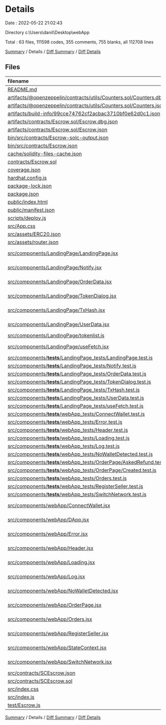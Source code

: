 # Details

Date : 2022-05-22 21:02:43

Directory c:\Users\danil\Desktop\webApp

Total : 63 files,  111598 codes, 355 comments, 755 blanks, all 112708 lines

[Summary](results.md) / Details / [Diff Summary](diff.md) / [Diff Details](diff-details.md)

## Files
| filename | language | code | comment | blank | total |
| :--- | :--- | ---: | ---: | ---: | ---: |
| [README.md](/README.md) | Markdown | 10 | 0 | 1 | 11 |
| [artifacts/@openzeppelin/contracts/utils/Counters.sol/Counters.dbg.json](/artifacts/@openzeppelin/contracts/utils/Counters.sol/Counters.dbg.json) | JSON | 4 | 0 | 1 | 5 |
| [artifacts/@openzeppelin/contracts/utils/Counters.sol/Counters.json](/artifacts/@openzeppelin/contracts/utils/Counters.sol/Counters.json) | JSON | 10 | 0 | 1 | 11 |
| [artifacts/build-info/99cce74762cf2acbac3710bf0e62d0c1.json](/artifacts/build-info/99cce74762cf2acbac3710bf0e62d0c1.json) | JSON | 19,331 | 0 | 1 | 19,332 |
| [artifacts/contracts/Escrow.sol/Escrow.dbg.json](/artifacts/contracts/Escrow.sol/Escrow.dbg.json) | JSON | 4 | 0 | 1 | 5 |
| [artifacts/contracts/Escrow.sol/Escrow.json](/artifacts/contracts/Escrow.sol/Escrow.json) | JSON | 452 | 0 | 1 | 453 |
| [bin/src/contracts/Escrow-solc-output.json](/bin/src/contracts/Escrow-solc-output.json) | JSON | 16,182 | 0 | 0 | 16,182 |
| [bin/src/contracts/Escrow.json](/bin/src/contracts/Escrow.json) | JSON | 9,868 | 0 | 0 | 9,868 |
| [cache/solidity-files-cache.json](/cache/solidity-files-cache.json) | JSON | 77 | 0 | 1 | 78 |
| [contracts/Escrow.sol](/contracts/Escrow.sol) | Solidity | 415 | 60 | 53 | 528 |
| [coverage.json](/coverage.json) | JSON | 1 | 0 | 0 | 1 |
| [hardhat.config.js](/hardhat.config.js) | JavaScript | 22 | 7 | 6 | 35 |
| [package-lock.json](/package-lock.json) | JSON | 59,292 | 0 | 1 | 59,293 |
| [package.json](/package.json) | JSON | 72 | 0 | 1 | 73 |
| [public/index.html](/public/index.html) | HTML | 23 | 0 | 1 | 24 |
| [public/manifest.json](/public/manifest.json) | JSON | 25 | 0 | 1 | 26 |
| [scripts/deploy.js](/scripts/deploy.js) | JavaScript | 13 | 14 | 6 | 33 |
| [src/App.css](/src/App.css) | CSS | 651 | 2 | 129 | 782 |
| [src/assets/ERC20.json](/src/assets/ERC20.json) | JSON | 222 | 0 | 1 | 223 |
| [src/assets/router.json](/src/assets/router.json) | JSON | 1 | 0 | 0 | 1 |
| [src/components/LandingPage/LandingPage.jsx](/src/components/LandingPage/LandingPage.jsx) | JavaScript React | 144 | 16 | 24 | 184 |
| [src/components/LandingPage/Notify.jsx](/src/components/LandingPage/Notify.jsx) | JavaScript React | 11 | 0 | 2 | 13 |
| [src/components/LandingPage/OrderData.jsx](/src/components/LandingPage/OrderData.jsx) | JavaScript React | 208 | 0 | 25 | 233 |
| [src/components/LandingPage/TokenDialog.jsx](/src/components/LandingPage/TokenDialog.jsx) | JavaScript React | 60 | 0 | 7 | 67 |
| [src/components/LandingPage/TxHash.jsx](/src/components/LandingPage/TxHash.jsx) | JavaScript React | 18 | 0 | 2 | 20 |
| [src/components/LandingPage/UserData.jsx](/src/components/LandingPage/UserData.jsx) | JavaScript React | 15 | 0 | 2 | 17 |
| [src/components/LandingPage/tokenlist.js](/src/components/LandingPage/tokenlist.js) | JavaScript | 27 | 1 | 1 | 29 |
| [src/components/LandingPage/useFetch.jsx](/src/components/LandingPage/useFetch.jsx) | JavaScript React | 101 | 15 | 11 | 127 |
| [src/components/__tests__/LandingPage_tests/LandingPage.test.js](/src/components/__tests__/LandingPage_tests/LandingPage.test.js) | JavaScript | 293 | 23 | 32 | 348 |
| [src/components/__tests__/LandingPage_tests/Notify.test.js](/src/components/__tests__/LandingPage_tests/Notify.test.js) | JavaScript | 13 | 0 | 4 | 17 |
| [src/components/__tests__/LandingPage_tests/OrderData.test.js](/src/components/__tests__/LandingPage_tests/OrderData.test.js) | JavaScript | 188 | 21 | 35 | 244 |
| [src/components/__tests__/LandingPage_tests/TokenDialog.test.js](/src/components/__tests__/LandingPage_tests/TokenDialog.test.js) | JavaScript | 53 | 6 | 9 | 68 |
| [src/components/__tests__/LandingPage_tests/TxHash.test.js](/src/components/__tests__/LandingPage_tests/TxHash.test.js) | JavaScript | 16 | 0 | 6 | 22 |
| [src/components/__tests__/LandingPage_tests/UserData.test.js](/src/components/__tests__/LandingPage_tests/UserData.test.js) | JavaScript | 21 | 0 | 5 | 26 |
| [src/components/__tests__/LandingPage_tests/useFetch.test.js](/src/components/__tests__/LandingPage_tests/useFetch.test.js) | JavaScript | 179 | 10 | 46 | 235 |
| [src/components/__tests__/webApp_tests/ConnectWallet.test.js](/src/components/__tests__/webApp_tests/ConnectWallet.test.js) | JavaScript | 7 | 0 | 1 | 8 |
| [src/components/__tests__/webApp_tests/Error.test.js](/src/components/__tests__/webApp_tests/Error.test.js) | JavaScript | 17 | 0 | 3 | 20 |
| [src/components/__tests__/webApp_tests/Header.test.js](/src/components/__tests__/webApp_tests/Header.test.js) | JavaScript | 21 | 0 | 5 | 26 |
| [src/components/__tests__/webApp_tests/Loading.test.js](/src/components/__tests__/webApp_tests/Loading.test.js) | JavaScript | 6 | 0 | 1 | 7 |
| [src/components/__tests__/webApp_tests/Log.test.js](/src/components/__tests__/webApp_tests/Log.test.js) | JavaScript | 26 | 0 | 6 | 32 |
| [src/components/__tests__/webApp_tests/NoWalletDetected.test.js](/src/components/__tests__/webApp_tests/NoWalletDetected.test.js) | JavaScript | 8 | 0 | 1 | 9 |
| [src/components/__tests__/webApp_tests/OrderPage/AskedRefund.test.js](/src/components/__tests__/webApp_tests/OrderPage/AskedRefund.test.js) | JavaScript | 112 | 0 | 8 | 120 |
| [src/components/__tests__/webApp_tests/OrderPage/Created.test.js](/src/components/__tests__/webApp_tests/OrderPage/Created.test.js) | JavaScript | 227 | 0 | 23 | 250 |
| [src/components/__tests__/webApp_tests/Orders.test.js](/src/components/__tests__/webApp_tests/Orders.test.js) | JavaScript | 305 | 0 | 32 | 337 |
| [src/components/__tests__/webApp_tests/RegisterSeller.test.js](/src/components/__tests__/webApp_tests/RegisterSeller.test.js) | JavaScript | 238 | 0 | 20 | 258 |
| [src/components/__tests__/webApp_tests/SwitchNetwork.test.js](/src/components/__tests__/webApp_tests/SwitchNetwork.test.js) | JavaScript | 7 | 0 | 2 | 9 |
| [src/components/webApp/ConnectWallet.jsx](/src/components/webApp/ConnectWallet.jsx) | JavaScript React | 15 | 0 | 1 | 16 |
| [src/components/webApp/DApp.jsx](/src/components/webApp/DApp.jsx) | JavaScript React | 84 | 19 | 16 | 119 |
| [src/components/webApp/Error.jsx](/src/components/webApp/Error.jsx) | JavaScript React | 5 | 1 | 0 | 6 |
| [src/components/webApp/Header.jsx](/src/components/webApp/Header.jsx) | JavaScript React | 42 | 4 | 7 | 53 |
| [src/components/webApp/Loading.jsx](/src/components/webApp/Loading.jsx) | JavaScript React | 11 | 1 | 1 | 13 |
| [src/components/webApp/Log.jsx](/src/components/webApp/Log.jsx) | JavaScript React | 47 | 6 | 8 | 61 |
| [src/components/webApp/NoWalletDetected.jsx](/src/components/webApp/NoWalletDetected.jsx) | JavaScript React | 23 | 2 | 1 | 26 |
| [src/components/webApp/OrderPage.jsx](/src/components/webApp/OrderPage.jsx) | JavaScript React | 301 | 17 | 33 | 351 |
| [src/components/webApp/Orders.jsx](/src/components/webApp/Orders.jsx) | JavaScript React | 188 | 21 | 15 | 224 |
| [src/components/webApp/RegisterSeller.jsx](/src/components/webApp/RegisterSeller.jsx) | JavaScript React | 48 | 2 | 11 | 61 |
| [src/components/webApp/StateContext.jsx](/src/components/webApp/StateContext.jsx) | JavaScript React | 291 | 23 | 30 | 344 |
| [src/components/webApp/SwitchNetwork.jsx](/src/components/webApp/SwitchNetwork.jsx) | JavaScript React | 13 | 1 | 1 | 15 |
| [src/contracts/SCEscrow.json](/src/contracts/SCEscrow.json) | JSON | 862 | 0 | 1 | 863 |
| [src/contracts/SCEscrow.sol](/src/contracts/SCEscrow.sol) | Solidity | 433 | 60 | 54 | 547 |
| [src/index.css](/src/index.css) | CSS | 17 | 3 | 3 | 23 |
| [src/index.js](/src/index.js) | JavaScript | 22 | 0 | 3 | 25 |
| [test/Escrow.js](/test/Escrow.js) | JavaScript | 200 | 20 | 51 | 271 |

[Summary](results.md) / Details / [Diff Summary](diff.md) / [Diff Details](diff-details.md)